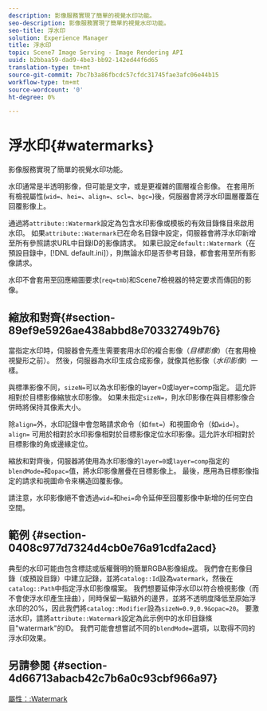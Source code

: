 ```yaml
---
description: 影像服務實現了簡單的視覺水印功能。
seo-description: 影像服務實現了簡單的視覺水印功能。
seo-title: 浮水印
solution: Experience Manager
title: 浮水印
topic: Scene7 Image Serving - Image Rendering API
uuid: b2bbaa59-dad9-4be3-bb92-142ed44f6d65
translation-type: tm+mt
source-git-commit: 7bc7b3a86fbcdc57cfdc31745fae3afc06e44b15
workflow-type: tm+mt
source-wordcount: '0'
ht-degree: 0%

---
```



# 浮水印{#watermarks}

影像服務實現了簡單的視覺水印功能。

水印通常是半透明影像，但可能是文字，或是更複雜的圖層複合影像。 在套用所有檢視屬性(`wid=`、`hei=`、`align=`、`scl=`、`bgc=`)後，伺服器會將浮水印圖層覆蓋在回覆影像上。

通過將`attribute::Watermark`設定為包含水印影像或模板的有效目錄條目來啟用水印。 如果`attribute::Watermark`已在命名目錄中設定，伺服器會將浮水印新增至所有參照請求URL中目錄ID的影像請求。 如果已設定`default::Watermark`（在預設目錄中，[!DNL default.ini]），則無論水印是否參考目錄，都會套用至所有影像請求。

水印不會套用至回應縮圖要求(`req=tmb`)和Scene7檢視器的特定要求而傳回的影像。

## 縮放和對齊{#section-89ef9e5926ae438abbd8e70332749b76}

當指定水印時，伺服器會先產生需要套用水印的複合影像（*目標影像*）（在套用檢視變形之前）。 然後，伺服器為水印生成合成影像，就像其他影像（*水印影像*）一樣。

與標準影像不同，`sizeN=`可以為水印影像的layer=0或layer=comp指定。 這允許相對於目標影像縮放水印影像。 如果未指定`sizeN=`，則水印影像在與目標影像合併時將保持其像素大小。

除`align=`外，水印記錄中會忽略請求命令（如`fmt=`）和視圖命令（如`wid=`）。 `align=` 可用於相對於水印影像相對於目標影像定位水印影像。這允許水印相對於目標影像的角或邊緣定位。

縮放和對齊後，伺服器將使用為水印影像的`layer=0`或`layer=comp`指定的`blendMode=`和`opac=`值，將水印影像層疊在目標影像上。 最後，應用為目標影像指定的請求和視圖命令來構造回覆影像。

請注意，水印影像絕不會透過`wid=`和`hei=`命令延伸至回覆影像中新增的任何空白空間。

## 範例 {#section-0408c977d7324d4cb0e76a91cdfa2acd}

典型的水印可能由包含標誌或版權聲明的簡單RGBA影像組成。 我們會在影像目錄（或預設目錄）中建立記錄，並將`catalog::Id`設為`watermark`，然後在`catalog::Path`中指定浮水印影像檔案。 我們想要延伸浮水印以符合檢視影像（而不會使浮水印產生扭曲），同時保留一點額外的邊界，並將不透明度降低至原始浮水印的20%，因此我們將`catalog::Modifier`設為`sizeN=0.9,0.9&opac=20`。 要激活水印，請將`attribute::Watermark`設定為此示例中的水印目錄條目&quot;watermark&quot;的ID。 我們可能會想嘗試不同的`blendMode=`選項，以取得不同的浮水印效果。

## 另請參閱 {#section-4d66713abacb42c7b6a0c93cbf966a97}

[屬性：:Watermark](../../../../../is-api/image-catalog/image-serving-api-ref/c-image-catalog-reference/c-attributes-reference/r-watermark.md#reference-942b50acb2dd43a5ae498dc41ea9ac9b)
